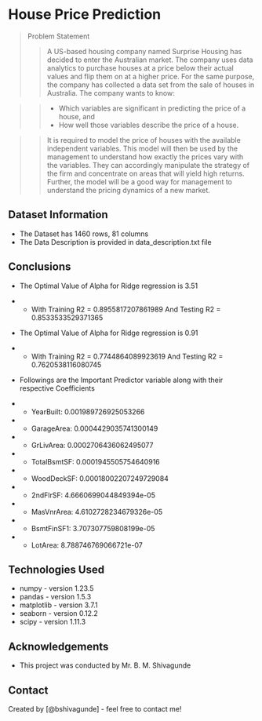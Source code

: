 # House Price Prediction
> Problem Statement
> > A US-based housing company named Surprise Housing has decided to enter the Australian market. The company uses data analytics to purchase houses at a price below their actual values and flip them on at a higher price. For the same purpose, the company has collected a data set from the sale of houses in Australia. The company wants to know:

> > - Which variables are significant in predicting the price of a house, and
> > - How well those variables describe the price of a house.

> > It is required to model the price of houses with the available independent variables. This model will then be used by the management to understand how exactly the prices vary with the variables. They can accordingly manipulate the strategy of the firm and concentrate on areas that will yield high returns. Further, the model will be a good way for management to understand the pricing dynamics of a new market.



## Dataset Information
- The Dataset has 1460 rows, 81 columns
- The Data Description is provided in data_description.txt file


<!-- You don't have to answer all the questions - just the ones relevant to your project. -->

## Conclusions
- The Optimal Value of Alpha for Ridge regression is 3.51
- - With Training R2 = 0.8955817207861989 And Testing R2 = 0.8533533529371365
- The Optimal Value of Alpha for Ridge regression is 0.91
- - With Training R2 = 0.7744864089923619 And Testing R2 = 0.7620538116080745

- Followings are the Important Predictor variable along with their respective Coefficients
- - YearBuilt: 0.001989726925053266 
- - GarageArea: 0.0004429035741300149 
- - GrLivArea: 0.0002706436062495077 
- - TotalBsmtSF: 0.0001945505754640916 
- - WoodDeckSF: 0.00018002207249729084 
- - 2ndFlrSF: 4.6660699044849394e-05 
- - MasVnrArea: 4.6102728234679326e-05 
- - BsmtFinSF1: 3.707307759808199e-05 
- - LotArea: 8.788746769066721e-07


## Technologies Used
- numpy - version 1.23.5
- pandas - version 1.5.3
- matplotlib - version 3.7.1
- seaborn - version 0.12.2
- scipy - version 1.11.3


## Acknowledgements

- This project was conducted by Mr. B. M. Shivagunde


## Contact
Created by [@bshivagunde] - feel free to contact me!
